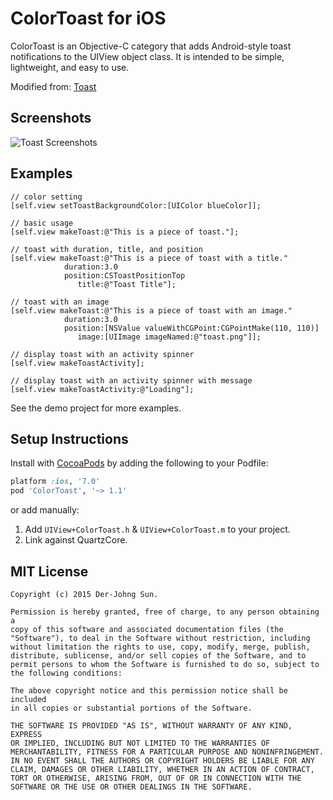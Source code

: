 ColorToast for iOS
=============

ColorToast is an Objective-C category that adds Android-style toast notifications to the UIView object class. It is intended to be simple, lightweight, and easy to use.

Modified from: [Toast](https://github.com/scalessec/Toast)


Screenshots
---------
![Toast Screenshots](http://derjohng.doitwell.tw/wp-content/uploads/2015/05/0529_002-1024x499.png)


Examples
---------
```objc
// color setting
[self.view setToastBackgroundColor:[UIColor blueColor]];

// basic usage
[self.view makeToast:@"This is a piece of toast."];

// toast with duration, title, and position
[self.view makeToast:@"This is a piece of toast with a title." 
            duration:3.0
            position:CSToastPositionTop
               title:@"Toast Title"];
            
// toast with an image
[self.view makeToast:@"This is a piece of toast with an image." 
            duration:3.0
            position:[NSValue valueWithCGPoint:CGPointMake(110, 110)]
               image:[UIImage imageNamed:@"toast.png"]];
                
// display toast with an activity spinner
[self.view makeToastActivity];

// display toast with an activity spinner with message
[self.view makeToastActivity:@"Loading"];
```
    
See the demo project for more examples.


Setup Instructions
------------------
Install with [CocoaPods](http://cocoapods.org) by adding the following to your Podfile:

``` ruby
platform :ios, '7.0'
pod 'ColorToast', '~> 1.1'
```

or add manually: 

1. Add `UIView+ColorToast.h` & `UIView+ColorToast.m` to your project.
2. Link against QuartzCore.


MIT License
-----------
    Copyright (c) 2015 Der-Johng Sun.

    Permission is hereby granted, free of charge, to any person obtaining a
    copy of this software and associated documentation files (the
    "Software"), to deal in the Software without restriction, including
    without limitation the rights to use, copy, modify, merge, publish,
    distribute, sublicense, and/or sell copies of the Software, and to
    permit persons to whom the Software is furnished to do so, subject to
    the following conditions:

    The above copyright notice and this permission notice shall be included
    in all copies or substantial portions of the Software.

    THE SOFTWARE IS PROVIDED "AS IS", WITHOUT WARRANTY OF ANY KIND, EXPRESS
    OR IMPLIED, INCLUDING BUT NOT LIMITED TO THE WARRANTIES OF
    MERCHANTABILITY, FITNESS FOR A PARTICULAR PURPOSE AND NONINFRINGEMENT.
    IN NO EVENT SHALL THE AUTHORS OR COPYRIGHT HOLDERS BE LIABLE FOR ANY
    CLAIM, DAMAGES OR OTHER LIABILITY, WHETHER IN AN ACTION OF CONTRACT,
    TORT OR OTHERWISE, ARISING FROM, OUT OF OR IN CONNECTION WITH THE
    SOFTWARE OR THE USE OR OTHER DEALINGS IN THE SOFTWARE.
